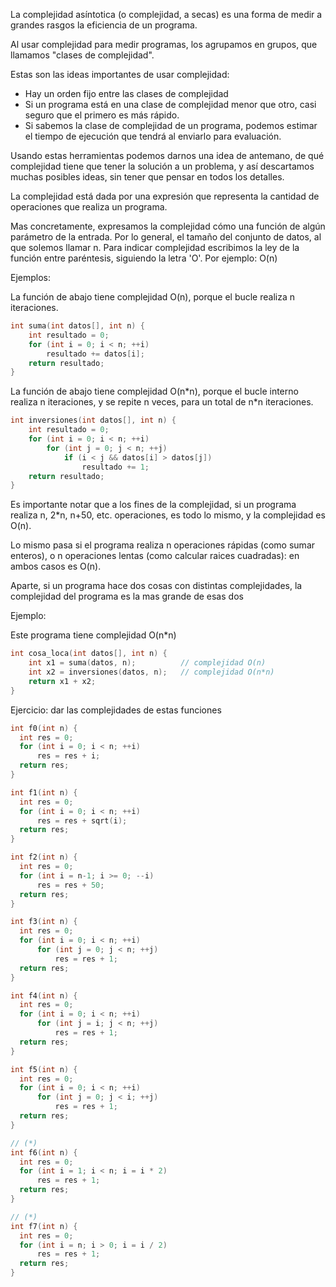 La complejidad asíntotica (o complejidad, a secas) es una forma de medir a grandes rasgos
la eficiencia de un programa.

Al usar complejidad para medir programas, los agrupamos en grupos, que llamamos "clases de
complejidad".

Estas son las ideas importantes de usar complejidad:

- Hay un orden fijo entre las clases de complejidad
- Si un programa está en una clase de complejidad menor que otro, casi seguro que el primero es más rápido.
- Si sabemos la clase de complejidad de un programa, podemos estimar el tiempo de ejecución que tendrá al enviarlo para evaluación.

Usando estas herramientas podemos darnos una idea de antemano, de qué complejidad
tiene que tener la solución a un problema, y así descartamos muchas posibles ideas,
sin tener que pensar en todos los detalles.

La complejidad está dada por una expresión que representa la cantidad de operaciones que realiza un programa.

Mas concretamente, expresamos la complejidad cómo una función de algún parámetro de la entrada. Por
lo general, el tamaño del conjunto de datos, al que solemos llamar n. Para indicar complejidad
escribimos la ley de la función entre paréntesis, siguiendo la letra 'O'. Por ejemplo: O(n)

Ejemplos:

La función de abajo tiene complejidad O(n), porque el bucle realiza n iteraciones.

```c++
int suma(int datos[], int n) {
    int resultado = 0;
    for (int i = 0; i < n; ++i)
        resultado += datos[i];
    return resultado;
}
```

La función de abajo tiene complejidad O(n\*n), porque el bucle interno realiza n
iteraciones, y se repite n veces, para un total de n\*n iteraciones.

```c++
int inversiones(int datos[], int n) {
    int resultado = 0;
    for (int i = 0; i < n; ++i)
        for (int j = 0; j < n; ++j)
            if (i < j && datos[i] > datos[j])
                resultado += 1;
    return resultado;
}
```

Es importante notar que a los fines de la complejidad, si un programa realiza n,
2\*n, n+50, etc. operaciones, es todo lo mismo, y la complejidad es O(n).

Lo mismo pasa si el programa realiza n operaciones rápidas (como sumar enteros),
o n operaciones lentas (como calcular raices cuadradas): en ambos casos es O(n).

Aparte, si un programa hace dos cosas con distintas complejidades, la complejidad
del programa es la mas grande de esas dos

Ejemplo:

Este programa tiene complejidad O(n\*n)

```c++
int cosa_loca(int datos[], int n) {
    int x1 = suma(datos, n);          // complejidad O(n)
    int x2 = inversiones(datos, n);   // complejidad O(n*n)
    return x1 + x2;
}
```

Ejercicio: dar las complejidades de estas funciones

```c++
int f0(int n) {
  int res = 0;
  for (int i = 0; i < n; ++i)
      res = res + i;
  return res;
}

int f1(int n) {
  int res = 0;
  for (int i = 0; i < n; ++i)
      res = res + sqrt(i);
  return res;
}

int f2(int n) {
  int res = 0;
  for (int i = n-1; i >= 0; --i)
      res = res + 50;
  return res;
}

int f3(int n) {
  int res = 0;
  for (int i = 0; i < n; ++i)
      for (int j = 0; j < n; ++j)
          res = res + 1;
  return res;
}

int f4(int n) {
  int res = 0;
  for (int i = 0; i < n; ++i)
      for (int j = i; j < n; ++j)
          res = res + 1;
  return res;
}

int f5(int n) {
  int res = 0;
  for (int i = 0; i < n; ++i)
      for (int j = 0; j < i; ++j)
          res = res + 1;
  return res;
}

// (*)
int f6(int n) {
  int res = 0;
  for (int i = 1; i < n; i = i * 2)
      res = res + 1;
  return res;
}

// (*)
int f7(int n) {
  int res = 0;
  for (int i = n; i > 0; i = i / 2)
      res = res + 1;
  return res;
}
```